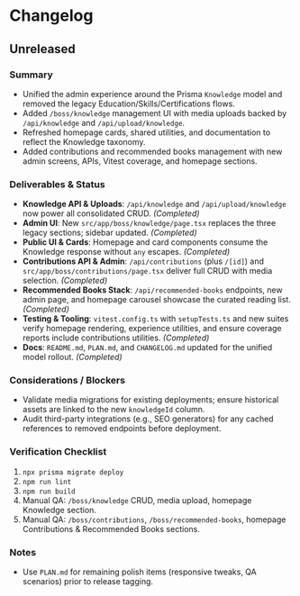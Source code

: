 # Changelog

## Unreleased

### Summary
- Unified the admin experience around the Prisma `Knowledge` model and removed the legacy Education/Skills/Certifications flows.
- Added `/boss/knowledge` management UI with media uploads backed by `/api/knowledge` and `/api/upload/knowledge`.
- Refreshed homepage cards, shared utilities, and documentation to reflect the Knowledge taxonomy.
- Added contributions and recommended books management with new admin screens, APIs, Vitest coverage, and homepage sections.

### Deliverables & Status
- **Knowledge API & Uploads**: `/api/knowledge` and `/api/upload/knowledge` now power all consolidated CRUD. *(Completed)*
- **Admin UI**: New `src/app/boss/knowledge/page.tsx` replaces the three legacy sections; sidebar updated. *(Completed)*
- **Public UI & Cards**: Homepage and card components consume the Knowledge response without `any` escapes. *(Completed)*
- **Contributions API & Admin**: `/api/contributions` (plus `/[id]`) and `src/app/boss/contributions/page.tsx` deliver full CRUD with media selection. *(Completed)*
- **Recommended Books Stack**: `/api/recommended-books` endpoints, new admin page, and homepage carousel showcase the curated reading list. *(Completed)*
- **Testing & Tooling**: `vitest.config.ts` with `setupTests.ts` and new suites verify homepage rendering, experience utilities, and ensure coverage reports include contributions utilities. *(Completed)*
- **Docs**: `README.md`, `PLAN.md`, and `CHANGELOG.md` updated for the unified model rollout. *(Completed)*

### Considerations / Blockers
- Validate media migrations for existing deployments; ensure historical assets are linked to the new `knowledgeId` column.
- Audit third-party integrations (e.g., SEO generators) for any cached references to removed endpoints before deployment.

### Verification Checklist
1. `npx prisma migrate deploy`
2. `npm run lint`
3. `npm run build`
4. Manual QA: `/boss/knowledge` CRUD, media upload, homepage Knowledge section.
5. Manual QA: `/boss/contributions`, `/boss/recommended-books`, homepage Contributions & Recommended Books sections.

### Notes
- Use `PLAN.md` for remaining polish items (responsive tweaks, QA scenarios) prior to release tagging.
